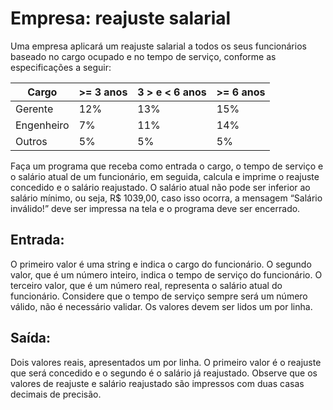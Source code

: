 # Empresa: reajuste salarial

Uma empresa aplicará um reajuste salarial a todos os seus funcionários baseado no cargo ocupado e no tempo de serviço, conforme as especificações a seguir:

| Cargo      | >= 3 anos | 3 > e < 6 anos | >= 6 anos |
| ---------- | --------- | -------------- | --------- |
| Gerente    | 12%       | 13%            | 15%       |
| Engenheiro | 7%        | 11%            | 14%       |
| Outros     | 5%        | 5%             | 5%        |

Faça um programa que receba como entrada o cargo, o tempo de serviço e o salário atual de um funcionário, em seguida, calcula e imprime o reajuste concedido e o salário reajustado. O salário atual não pode ser inferior ao salário mínimo, ou seja, R$ 1039,00, caso isso ocorra, a mensagem “Salário inválido!” deve ser impressa na tela e o programa deve ser encerrado.

## Entrada:

O primeiro valor é uma string e indica o cargo do funcionário. O segundo valor, que é um número inteiro, indica o tempo de serviço do funcionário. O terceiro valor, que é um número real, representa o salário atual do funcionário. Considere que o tempo de serviço sempre será um número válido, não é necessário validar. Os valores devem ser lidos um por linha.

## Saída:

Dois valores reais, apresentados um por linha. O primeiro valor é o reajuste que será concedido e o segundo é o salário já reajustado. Observe que os valores de reajuste e salário reajustado são impressos com duas casas decimais de precisão.
